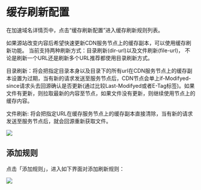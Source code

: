 # 缓存刷新配置

在加速域名详情页中，点击“缓存刷新配置”进入缓存刷新规则列表。

如果源站改变内容后希望快速更新CDN服务节点上的缓存副本，可以使用缓存刷新功能。 当前支持两种刷新方式：目录刷新(dir-url)以及文件刷新(file-url)， 不论是刷新一个URL还是刷新多个URL推荐都使用目录刷新方式。

目录刷新：将会把指定目录本身以及目录下的所有url在CDN服务节点上的缓存副本设置为过期，当有新的请求发送至服务节点后，CDN节点会单上if-Modifyed-since请求头去回源确认是否更新(通过比较Last-Modifyed或者E-Tag标签)。如果文件有更新，则拉取最新的内容至节点，如果文件没有更新，则继续使用节点上的缓存内容。

文件刷新: 将会把指定URL在缓存服务节点上的缓存副本直接清除，当有新的请求发送至服务节点后，就会回源重新获取文件。

![](../../image/CDN-缓存刷新配置-缓存刷新规则列表.png)

## 添加规则

点击「添加规则」，进入如下界面对添加刷新规则：

![](../../image/CDN-缓存刷新配置-添加规则.png)
